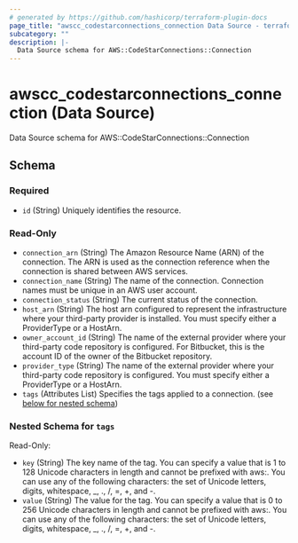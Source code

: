 ```yaml
---
# generated by https://github.com/hashicorp/terraform-plugin-docs
page_title: "awscc_codestarconnections_connection Data Source - terraform-provider-awscc"
subcategory: ""
description: |-
  Data Source schema for AWS::CodeStarConnections::Connection
---
```


# awscc_codestarconnections_connection (Data Source)

Data Source schema for AWS::CodeStarConnections::Connection



<!-- schema generated by tfplugindocs -->
## Schema

### Required

- `id` (String) Uniquely identifies the resource.

### Read-Only

- `connection_arn` (String) The Amazon Resource Name (ARN) of the  connection. The ARN is used as the connection reference when the connection is shared between AWS services.
- `connection_name` (String) The name of the connection. Connection names must be unique in an AWS user account.
- `connection_status` (String) The current status of the connection.
- `host_arn` (String) The host arn configured to represent the infrastructure where your third-party provider is installed. You must specify either a ProviderType or a HostArn.
- `owner_account_id` (String) The name of the external provider where your third-party code repository is configured. For Bitbucket, this is the account ID of the owner of the Bitbucket repository.
- `provider_type` (String) The name of the external provider where your third-party code repository is configured. You must specify either a ProviderType or a HostArn.
- `tags` (Attributes List) Specifies the tags applied to a connection. (see [below for nested schema](#nestedatt--tags))

<a id="nestedatt--tags"></a>
### Nested Schema for `tags`

Read-Only:

- `key` (String) The key name of the tag. You can specify a value that is 1 to 128 Unicode characters in length and cannot be prefixed with aws:. You can use any of the following characters: the set of Unicode letters, digits, whitespace, _, ., /, =, +, and -.
- `value` (String) The value for the tag. You can specify a value that is 0 to 256 Unicode characters in length and cannot be prefixed with aws:. You can use any of the following characters: the set of Unicode letters, digits, whitespace, _, ., /, =, +, and -.


